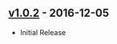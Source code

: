 ## [v1.0.2](https://github.com/bsara/express-register-routes/tree/v1.0.1) - 2016-12-05

- Initial Release
